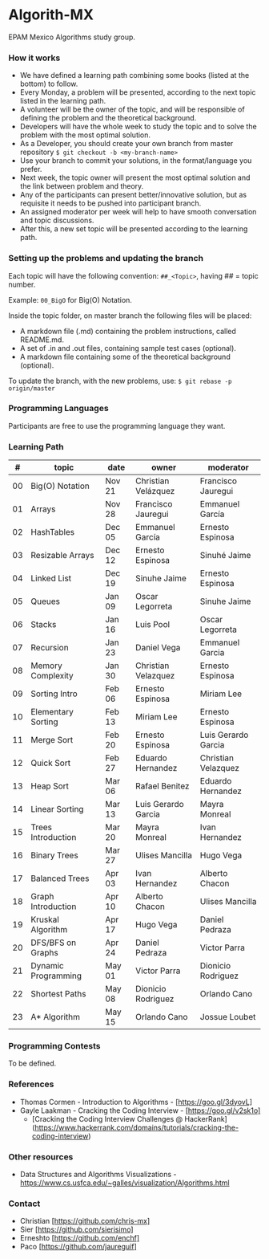 # Algorith-MX

EPAM Mexico Algorithms study group.

### How it works

* We have defined a learning path combining some books (listed at the bottom) to follow.
* Every Monday, a problem will be presented, according to the next topic listed in the learning path.
* A volunteer will be the owner of the topic, and will be responsible of defining the problem and the theoretical background.
* Developers will have the whole week to study the topic and to solve the problem with the most optimal solution.
* As a Developer, you should create your own branch from master repository `$ git checkout -b <my-branch-name>`
* Use your branch to commit your solutions, in the format/language you prefer.
* Next week, the topic owner will present the most optimal solution and the link between problem and theory.
* Any of the participants can present better/innovative solution, but as requisite it needs to be pushed into participant branch.
* An assigned moderator per week will help to have smooth conversation and topic discussions.
* After this, a new set topic will be presented according to the learning path.

### Setting up the problems and updating the branch

Each topic will have the following convention: `##_<Topic>`, having ## = topic number.

Example: `00_BigO` for Big(O) Notation.

Inside the topic folder, on master branch the following files will be placed:

* A markdown file (.md) containing the problem instructions, called README.md.
* A set of .in and .out files, containing sample test cases (optional).
* A markdown file containing some of the theoretical background (optional).

To update the branch, with the new problems, use: `$ git rebase -p origin/master`

### Programming Languages

Participants are free to use the programming language they want.

### Learning Path

| #    | topic               | date   | owner               | moderator           |
| ---- | ------------------- | ------ | ------------------- | ------------------- |
| 00   | Big(O) Notation     | Nov 21 | Christian Velázquez | Francisco Jauregui  |
| 01   | Arrays              | Nov 28 | Francisco Jauregui  | Emmanuel García     |
| 02   | HashTables          | Dec 05 | Emmanuel García     | Ernesto Espinosa    |
| 03   | Resizable Arrays    | Dec 12 | Ernesto Espinosa    | Sinuhé Jaime        |
| 04   | Linked List         | Dec 19 | Sinuhe Jaime        | Ernesto Espinosa    |
| 05   | Queues              | Jan 09 | Oscar Legorreta     | Sinuhe Jaime        |
| 06   | Stacks              | Jan 16 | Luis Pool           | Oscar Legorreta     |
| 07   | Recursion           | Jan 23 | Daniel Vega         | Emmanuel Garcia     |
| 08   | Memory Complexity   | Jan 30 | Christian Velazquez | Ernesto Espinosa    |
| 09   | Sorting Intro       | Feb 06 | Ernesto Espinosa    | Miriam Lee          |
| 10   | Elementary Sorting  | Feb 13 | Miriam Lee          | Ernesto Espinosa    |
| 11   | Merge Sort          | Feb 20 | Ernesto Espinosa    | Luis Gerardo Garcia |
| 12   | Quick Sort          | Feb 27 | Eduardo Hernandez   | Christian Velazquez |
| 13   | Heap Sort           | Mar 06 | Rafael Benitez      | Eduardo Hernandez   |
| 14   | Linear Sorting      | Mar 13 | Luis Gerardo Garcia | Mayra Monreal       |
| 15   | Trees Introduction  | Mar 20 | Mayra Monreal       | Ivan Hernandez      |
| 16   | Binary Trees        | Mar 27 | Ulises Mancilla     | Hugo Vega           |
| 17   | Balanced Trees      | Apr 03 | Ivan Hernandez      | Alberto Chacon      |
| 18   | Graph Introduction  | Apr 10 | Alberto Chacon      | Ulises Mancilla     |
| 19   | Kruskal Algorithm   | Apr 17 | Hugo Vega           | Daniel Pedraza      |
| 20   | DFS/BFS on Graphs   | Apr 24 | Daniel Pedraza      | Victor Parra        |
| 21   | Dynamic Programming | May 01 | Victor Parra        | Dionicio Rodriguez  |
| 22   | Shortest Paths      | May 08 | Dionicio Rodriguez  | Orlando Cano        |
| 23   | A* Algorithm        | May 15 | Orlando Cano        | Jossue Loubet       |

### Programming Contests

To be defined.

### References

* Thomas Cormen - Introduction to Algorithms - [https://goo.gl/3dyovL]
* Gayle Laakman - Cracking the Coding Interview - [https://goo.gl/v2sk1o]
  * [Cracking the Coding Interview Challenges @ HackerRank] (https://www.hackerrank.com/domains/tutorials/cracking-the-coding-interview)

### Other resources
* Data Structures and Algorithms Visualizations - https://www.cs.usfca.edu/~galles/visualization/Algorithms.html

### Contact

* Christian [https://github.com/chris-mx]
* Sier      [https://github.com/sierisimo]
* Erneshto  [https://github.com/enchf]
* Paco      [https://github.com/jaureguif]
